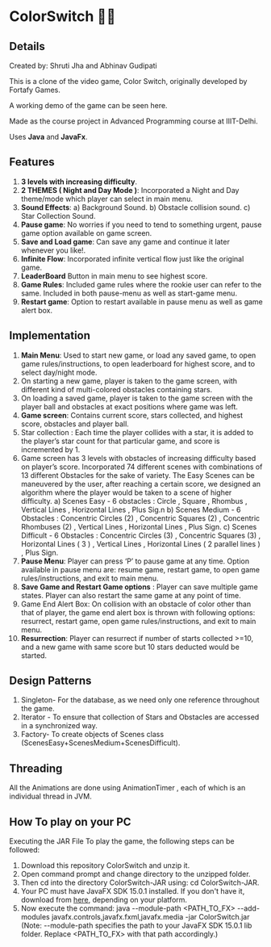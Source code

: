 # ColorSwitch 🌈🌈

## Details

Created by: Shruti Jha and Abhinav Gudipati

This is a clone of the video game, Color Switch, originally developed by Fortafy Games.

A working demo of the game can be seen here.

Made as the course project in Advanced Programming course at IIIT-Delhi.

Uses **Java** and **JavaFx**.

## Features

1) **3 levels with increasing difficulty**.
2) **2 THEMES ( Night and Day Mode )**: Incorporated a Night and Day theme/mode which player can select in main menu.
3) **Sound Effects**:
  a) Background Sound.
  b) Obstacle collision sound.
  c) Star Collection Sound.
4) **Pause game**:
   No worries if you need to tend to something urgent, pause game option available on game screen.
5) **Save and Load game**:
   Can save any game and continue it later whenever you like!.
6) **Infinite Flow**:
   Incorporated infinite vertical flow just like the original game.
7) **LeaderBoard**
   Button in main menu to see highest score.
8) **Game Rules**:
   Included game rules where the rookie user can refer to the same. Included in both pause-menu as well as start-game menu.
9) **Restart game**:
   Option to restart available in pause menu as well as game alert box.


## Implementation

 1) **Main Menu**: Used to start new game, or load any saved game, to open game rules/instructions, to open leaderboard for highest score, and
   to select day/night mode.
 2) On starting a new game, player is taken to the game screen, with different kind of multi-colored obstacles containing stars.
 3) On loading a saved game, player is taken to the game screen with the player ball and obstacles at exact positions where game was left.
 4) **Game screen**: Contains current score, stars collected, and highest score, obstacles and player ball.
 5) Star collection : Each time the player collides with a star, it is added to the player’s star count for that particular game, and score is
 incremented by 1.
 6) Game screen has 3 levels with obstacles of increasing difficulty based on player’s score. Incorporated 74 different scenes with combinations of 13 different
   Obstacles for the sake of variety. The Easy Scenes can be maneuvered by the user, after reaching a certain score, we designed an algorithm where the player would be taken to    a scene of higher difficulty.
   a) Scenes Easy - 6 obstacles : Circle , Square , Rhombus , Vertical Lines , Horizontal Lines , Plus Sig.n
   b) Scenes Medium - 6 Obstacles : Concentric Circles (2) , Concentric Squares (2) , Concentric Rhombuses (2) , Vertical Lines ,
   Horizontal Lines , Plus Sign.
   c) Scenes Difficult - 6 Obstacles : Concentric Circles (3) , Concentric Squares (3) , Horizontal Lines ( 3 ) , Vertical Lines , Horizontal
   Lines ( 2 parallel lines ) , Plus Sign.
 7) **Pause Menu**: Player can press ‘P’ to pause game at any time. Option available in pause menu are: resume game, restart game, to open
 game rules/instructions, and exit to main menu.
 8) **Save Game and Restart Game options** : Player can save multiple game states. Player can also restart the same game at any point of time.
 9) Game End Alert Box: On collision with an obstacle of color other than that of player, the game end alert box is thrown with following
 options: resurrect, restart game, open game rules/instructions, and exit to main menu.
 10) **Resurrection**: Player can resurrect if number of starts collected >=10, and a new game with same score but 10 stars deducted would be
 started.
 
 ## Design Patterns
 
 1) Singleton- For the database, as we need only one reference throughout the game.
 2) Iterator - To ensure that collection of Stars and Obstacles are accessed in a synchronized way.
 3) Factory- To create objects of Scenes class (ScenesEasy+ScenesMedium+ScenesDifficult).
 
 ## Threading 
 All the Animations are done using AnimationTimer , each of which is an individual thread in JVM.
 
 ## How To play on your PC

 Executing the JAR File
 To play the game, the following steps can be followed:

 1) Download this repository ColorSwitch and unzip it.
 2) Open command prompt and change directory to the unzipped folder.
 3) Then cd into the directory ColorSwitch-JAR using: cd ColorSwitch-JAR.
 4) Your PC must have JavaFX SDK 15.0.1 installed. If you don't have it, download from [here](https://gluonhq.com/products/javafx/), depending on your platform.
 5) Now execute the command: java --module-path <PATH_TO_FX> --add-modules javafx.controls,javafx.fxml,javafx.media -jar ColorSwitch.jar
 (Note: --module-path specifies the path to your JavaFX SDK 15.0.1 lib folder. Replace <PATH_TO_FX> with that path accordingly.)
 

